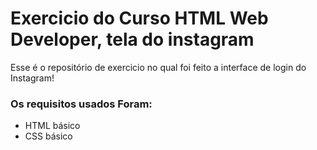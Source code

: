 # Exercicio do Curso HTML Web Developer, tela do instagram

Esse é o repositório de exercicio no qual foi feito a interface de login do Instagram!

### Os requisitos usados Foram:

* HTML básico
* CSS básico
